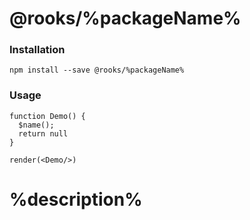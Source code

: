 # @rooks/%packageName%

### Installation

```
npm install --save @rooks/%packageName%
```

### Usage

```react
function Demo() {
  $name();
  return null
}

render(<Demo/>)
```

# %description%
